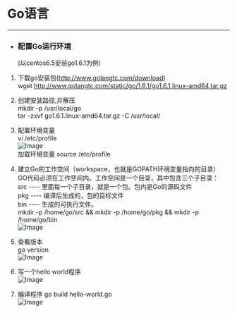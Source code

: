 # Go语言
---

* ### 配置Go运行环境 <br>
  (以centos6.5安装go1.6.1为例)

1. 下载go安装包(http://www.golangtc.com/download)  <br>
    wget http://www.golangtc.com/static/go/1.6.1/go1.6.1.linux-amd64.tar.gz

2. 创建安装路径,并解压  <br>
    mkdir -p /usr/local/go  <br>
    tar -zxvf go1.6.1.linux-amd64.tar.gz -C /usr/local/

3. 配置环境变量 <br>
   vi /etc/profile  <br>
   ![Image](https://github.com/honglongwei/go/blob/master/images/1.jpg) <br>
   加载环境变量 source /etc/profile 

4. 建立Go的工作空间（workspace，也就是GOPATH环境变量指向的目录）<br>
   GO代码必须在工作空间内。工作空间是一个目录，其中包含三个子目录：<br>
   src ---- 里面每一个子目录，就是一个包。包内是Go的源码文件  <br>
   pkg ---- 编译后生成的，包的目标文件   <br>
   bin ---- 生成的可执行文件。    <br>
   mkdir -p /home/go/src && mkdir -p /home/go/pkg && mkdir -p /home/go/bin <br>
   ![Image](https://github.com/honglongwei/go/blob/master/images/2.jpg)

5. 查看版本 <br>
   go version  <br>
   ![Image](https://github.com/honglongwei/go/blob/master/images/3.jpg)

6. 写一个hello world程序 <br>
   ![Image](https://github.com/honglongwei/go/blob/master/images/4.jpg)

7. 编译程序
   go build hello-world.go <br>
   ![Image](https://github.com/honglongwei/go/blob/master/images/5.jpg)
